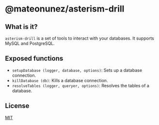 # @mateonunez/asterism-drill

## What is it?

`asterism-drill` is a set of tools to interact with your databases. It supports MySQL and PostgreSQL.

## Exposed functions

- `setupDatabase (logger, database, options)`: Sets up a database connection.
- `killDatabase (db)`: Kills a database connection.
- `resolveTables (logger, queryer, options)`: Resolves the tables of a database.

## License

[MIT](/LICENSE)
